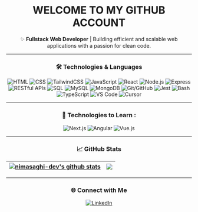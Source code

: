 <div align="center">

# WELCOME TO MY GITHUB ACCOUNT

✨ **Fullstack Web Developer** | Building efficient and scalable web applications with a passion for clean code.

---

### 🛠️ Technologies & Languages

![HTML](https://img.shields.io/badge/-HTML-E34F26?style=flat&logo=html5&logoColor=white)
![CSS](https://img.shields.io/badge/-CSS-1572B6?style=flat&logo=css3&logoColor=white)
![TailwindCSS](https://img.shields.io/badge/-TailwindCSS-06B6D4?style=flat&logo=tailwindcss&logoColor=white)
![JavaScript](https://img.shields.io/badge/-JavaScript-F7DF1E?style=flat&logo=javascript&logoColor=black)
![React](https://img.shields.io/badge/-React-61DAFB?style=flat&logo=react&logoColor=black)
![Node.js](https://img.shields.io/badge/-Node.js-339933?style=flat&logo=node.js&logoColor=white)
![Express](https://img.shields.io/badge/-Express-000000?style=flat&logo=express&logoColor=white)
![RESTful APIs](https://img.shields.io/badge/-RESTful_APIs-4AB197?style=flat)
![SQL](https://img.shields.io/badge/-SQL-336790?style=flat)
![MySQL](https://img.shields.io/badge/-MySQL-4479A1?style=flat&logo=mysql&logoColor=white)
![MongoDB](https://img.shields.io/badge/-MongoDB-47A248?style=flat&logo=mongodb&logoColor=white)
![Git/GitHub](https://img.shields.io/badge/-Git/GitHub-181717?style=flat&logo=github&logoColor=white)
![Jest](https://img.shields.io/badge/-Jest-C21325?style=flat&logo=jest&logoColor=white)
![Bash](https://img.shields.io/badge/-Bash-4EAA25?style=flat&logo=gnu-bash&logoColor=white)
![TypeScript](https://img.shields.io/badge/-TypeScript-3178C6?style=flat&logo=typescript&logoColor=white)
![VS Code](https://img.shields.io/badge/-VS%20Code-007ACC?style=flat&logo=visualstudiocode&logoColor=white)
![Cursor](https://img.shields.io/badge/Cursor-5A66F1?style=flat&logoColor=white)



---
### :wrench: Technologies to Learn :
![Next.js](https://img.shields.io/badge/-Next.js-000000?style=flat&logo=next.js&logoColor=white)
![Angular](https://img.shields.io/badge/Angular-DD0031?style=flat&logo=angular&logoColor=white)
![Vue.js](https://img.shields.io/badge/Vue.js-4FC08D?style=flat&logo=vuedotjs&logoColor=white)




---

### 📈 GitHub Stats

| <a href="https://github.com/Nimasaghi-dev/github-readme-stats"><img align="center" src="https://github-readme-stats.vercel.app/api?username=nimasaghi-dev&show_icons=true&include_all_commits=true&theme=buefy&hide_border=true" alt="nimasaghi-dev's github stats" /></a> | <a href="https://github.com/Nimasaghi-dev/github-readme-stats"><img align="center" src="https://github-readme-stats.vercel.app/api/top-langs/?username=nimasaghi-dev&layout=compact&theme=buefy&hide_border=true" /></a> |
| ------------- | ------------- |

---

### 🌐 Connect with Me

<a href="https://linkedin.com/in/nima-saghikalhori-3090b8244/" target="_blank">
  <img src="https://img.shields.io/badge/LinkedIn-0077B5?style=flat-square&logo=linkedin&logoColor=white" alt="LinkedIn"/>
</a>

</div>

